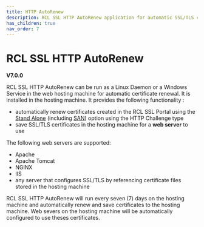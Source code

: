 ```yaml
---
title: HTTP AutoRenew 
description: RCL SSL HTTP AutoRenew application for automatic SSL/TLS certificate installation and renewal in Linux and Windows servers
has_children: true
nav_order: 7
---
```


# RCL SSL HTTP AutoRenew
**V7.0.0**

RCL SSL HTTP AutoRenew can be run as a Linux Daemon or a Windows Service in the web hosting machine for automatic certificate renewal. It is installed in the hosting machine. It provides the following functionality :

- automatically renew certificates created in the RCL SSL Portal using the [Stand Alone](../portal/stand-alone.md)
(including [SAN](../portal/stand-alone-san.md)) option using the HTTP Challenge type
- save SSL/TLS certificates in the hosting machine for a **web server** to use 

The following web servers are supported:

- Apache
- Apache Tomcat
- NGINX
- IIS
- any server that configures SSL/TLS by referencing certificate files stored in the hosting machine

RCL SSL HTTP AutoRenew will run every seven (7) days on the hosting machine and automatically renew and save certificates to the hosting machine. Web severs on the hosting machine will be automatically configured to use theses certificates.